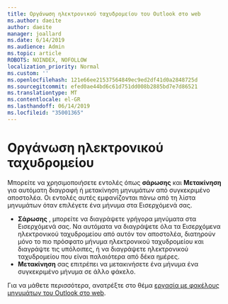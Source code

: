 ```yaml
---
title: Οργάνωση ηλεκτρονικού ταχυδρομείου του Outlook στο web
ms.author: daeite
author: daeite
manager: joallard
ms.date: 6/14/2019
ms.audience: Admin
ms.topic: article
ROBOTS: NOINDEX, NOFOLLOW
localization_priority: Normal
ms.custom: ''
ms.openlocfilehash: 121e66ee21537564849ec9ed2df41d0a2848725d
ms.sourcegitcommit: efed0ae44bd6c61d751dd008b2885bd7e7d86521
ms.translationtype: MT
ms.contentlocale: el-GR
ms.lasthandoff: 06/14/2019
ms.locfileid: "35001365"
---
```

# <a name="organize-your-email"></a>Οργάνωση ηλεκτρονικού ταχυδρομείου

Μπορείτε να χρησιμοποιήσετε εντολές όπως **σάρωσης** και **Μετακίνηση** για αυτόματη διαγραφή ή μετακίνηση μηνυμάτων από συγκεκριμένο αποστολέα. Οι εντολές αυτές εμφανίζονται πάνω από τη λίστα μηνυμάτων όταν επιλέγετε ένα μήνυμα στα Εισερχόμενά σας.

- **Σάρωσης** , μπορείτε να διαγράψετε γρήγορα μηνύματα στα Εισερχόμενά σας. Να αυτόματα να διαγράψετε όλα τα Εισερχόμενα ηλεκτρονικού ταχυδρομείου από αυτόν τον αποστολέα, διατηρούν μόνο το πιο πρόσφατο μήνυμα ηλεκτρονικού ταχυδρομείου και διαγράψτε τις υπόλοιπες, ή να διαγράψετε ηλεκτρονικού ταχυδρομείου που είναι παλαιότερα από δέκα ημέρες.
- **Μετακίνηση** σας επιτρέπει να μετακινήσετε ένα μήνυμα ένα συγκεκριμένο μήνυμα σε άλλο φάκελο.

Για να μάθετε περισσότερα, ανατρέξτε στο θέμα [εργασία με φακέλους μηνυμάτων του Outlook στο web](https://support.office.com/article/ae0f10d6-54e7-4f29-acd3-78cdc3fdcb9f).